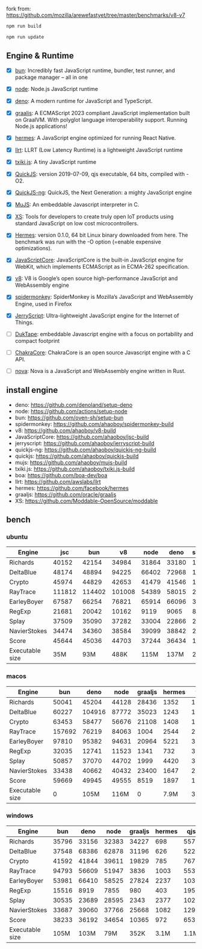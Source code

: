 fork from: https://github.com/mozilla/arewefastyet/tree/master/benchmarks/v8-v7

```bash
npm run build

npm run update
```

## Engine & Runtime

- [x] [bun](https://github.com/oven-sh/bun): Incredibly fast JavaScript runtime, bundler, test runner, and package manager – all in one
- [x] [node](https://github.com/nodejs/node): Node.js JavaScript runtime
- [x] [deno](https://github.com/denoland/deno): A modern runtime for JavaScript and TypeScript.
- [x] [graaljs](https://github.com/oracle/graaljs): A ECMAScript 2023 compliant JavaScript implementation built on GraalVM. With polyglot language interoperability support. Running Node.js applications!
- [x] [hermes](https://github.com/facebook/hermes): A JavaScript engine optimized for running React Native.
- [x] [llrt](https://github.com/awslabs/llrt): LLRT (Low Latency Runtime) is a lightweight JavaScript runtime
- [x] [txiki.js](https://github.com/saghul/txiki.js): A tiny JavaScript runtime
- [x] [QuickJS](https://bellard.org/quickjs/): version 2019-07-09, qjs executable, 64 bits, compiled with -O2.
- [x] [QuickJS-ng](https://github.com/quickjs-ng/quickjs): QuickJS, the Next Generation: a mighty JavaScript engine
- [x] [MuJS](https://github.com/ccxvii/mujs): An embeddable Javascript interpreter in C.
- [x] [XS](https://github.com/Moddable-OpenSource/moddable): Tools for developers to create truly open IoT products using standard JavaScript on low cost microcontrollers.
- [x] [Hermes](https://github.com/facebook/hermes): version 0.1.0, 64 bit Linux binary downloaded from here. The benchmark was run with the -O option (=enable expensive optimizations).
- [x] [JavaScriptCore](https://github.com/WebKit/webkit/tree/main/Source/JavaScriptCore): JavaScriptCore is the built-in JavaScript engine for WebKit, which implements ​ECMAScript as in ​ECMA-262 specification.
- [x] [v8](https://v8.dev/): V8 is Google’s open source high-performance JavaScript and WebAssembly engine
- [x] [spidermonkey](https://spidermonkey.dev/): SpiderMonkey is Mozilla’s JavaScript and WebAssembly Engine, used in Firefox
- [x] [JerryScript](https://github.com/jerryscript-project/jerryscript): Ultra-lightweight JavaScript engine for the Internet of Things.
- [ ] [DukTape](https://github.com/svaarala/duktape): embeddable Javascript engine with a focus on portability and compact footprint
- [ ] [ChakraCore](https://github.com/chakra-core/ChakraCore): ChakraCore is an open source Javascript engine with a C API.
- [ ] [nova](https://github.com/trynova/nova): Nova is a JavaScript and WebAssembly engine written in Rust.


## install engine

- deno: https://github.com/denoland/setup-deno
- node: https://github.com/actions/setup-node
- bun: https://github.com/oven-sh/setup-bun
- spidermonkey: https://github.com/ahaoboy/spidermonkey-build
- v8: https://github.com/ahaoboy/v8-build
- JavaScriptCore: https://github.com/ahaoboy/jsc-build
- jerryscript: https://github.com/ahaoboy/jerryscript-build
- quickjs-ng: https://github.com/ahaoboy/quickjs-ng-build
- quickjs: https://github.com/ahaoboy/quickjs-build
- mujs: https://github.com/ahaoboy/mujs-build
- txiki.js: https://github.com/ahaoboy/txiki.js-build
- boa: https://github.com/boa-dev/boa
- llrt: https://github.com/awslabs/llrt
- hermes: https://github.com/facebook/hermes
- graaljs: https://github.com/oracle/graaljs
- XS: https://github.com/Moddable-OpenSource/moddable


## bench

### ubuntu
| Engine | jsc | bun | v8 | node | deno | spidermonkey | graaljs | hermes | llrt | tjs | qjs | qjs(ng) | mujs | xst | boa | jerry |
| --- | --- | --- | --- | --- | --- | --- | --- | --- | --- | --- | --- | --- | --- | --- | --- | --- |
| Richards | 40152 | 42154 | 34984 | 31864 | 33180 | 13542 | 35546 | 1123 | 815 | 664 | 709 | 681 | 227 | 88.7 | 60.9 | 264 |
| DeltaBlue | 48174 | 48894 | 94225 | 66402 | 72968 | 12972 | 26209 | 1053 | 744 | 678 | 674 | 660 | 323 | 161 | 55.4 | 271 |
| Crypto | 45974 | 44829 | 42653 | 41479 | 41546 | 17796 | 29420 | 1364 | 692 | 610 | 776 | 624 | 180 | 316 | 81 | 284 |
| RayTrace | 111812 | 114402 | 101008 | 54389 | 58015 | 27944 | 5144 | 1545 | 1194 | 1130 | 913 | 1028 | 511 | 497 | 166 | 351 |
| EarleyBoyer | 67587 | 66254 | 76821 | 65914 | 66096 | 37595 | 27305 | 3405 | 2029 | 1800 | 1514 | 1547 | 525 | 339 | 193 | 0 |
| RegExp | 21681 | 20042 | 10162 | 9119 | 9065 | 8667 | 1241 | 553 | 198 | 254 | 224 | 243 | 196 | 70.5 | 49.3 | 0 |
| Splay | 37509 | 35090 | 37282 | 33004 | 22866 | 22329 | 2637 | 3643 | 1787 | 1968 | 1755 | 1690 | 627 | 396 | 227 | 0 |
| NavierStokes | 34474 | 34360 | 38584 | 39099 | 38842 | 22045 | 27224 | 1882 | 1129 | 1039 | 1419 | 1080 | 472 | 744 | 175 | 0 |
| Score | 45644 | 45036 | 44703 | 37244 | 36434 | 18549 | 11666 | 1543 | 894 | 857 | 855 | 817 | 346 | 251 | 107 | 0 |
| Executable size | 35M | 93M | 488K | 115M | 137M | 297M | 4.0K | 36M | 9.1M | 5.1M | 4.7M | 1.3M | 412K | 2.1M | 27M | 456K |
### macos
| Engine | bun | deno | node | graaljs | hermes | tjs | qjs | qjs(ng) | llrt | mujs | xst |
| --- | --- | --- | --- | --- | --- | --- | --- | --- | --- | --- | --- |
| Richards | 50041 | 45204 | 44128 | 28436 | 1352 | 1351 | 1132 | 1246 | 823 | 410 | 121 |
| DeltaBlue | 60227 | 104916 | 87772 | 35023 | 1243 | 1337 | 1156 | 1172 | 828 | 596 | 224 |
| Crypto | 63453 | 58477 | 56676 | 21108 | 1408 | 1226 | 1333 | 1144 | 573 | 304 | 571 |
| RayTrace | 157692 | 76219 | 84063 | 1004 | 2544 | 2153 | 1272 | 1524 | 1260 | 993 | 749 |
| EarleyBoyer | 97810 | 95382 | 94631 | 20964 | 5221 | 3162 | 2362 | 2386 | 1872 | 1076 | 484 |
| RegExp | 32035 | 12741 | 11523 | 1341 | 732 | 308 | 281 | 268 | 187 | 329 | 349 |
| Splay | 50857 | 37070 | 44702 | 1999 | 4420 | 3496 | 2249 | 2326 | 1895 | 805 | 557 |
| NavierStokes | 33438 | 40662 | 40432 | 23400 | 1647 | 2195 | 2409 | 2071 | 871 | 788 | 1716 |
| Score | 59669 | 49945 | 49555 | 8519 | 1897 | 1563 | 1296 | 1294 | 855 | 599 | 456 |
| Executable size | 0 | 105M | 116M | 0 | 7.9M | 3.6M | 920K | 1.0M | 0 | 432K | 1.6M |
### windows
| Engine | bun | deno | node | graaljs | hermes | qjs | tjs | qjs(ng) | llrt | mujs | boa |
| --- | --- | --- | --- | --- | --- | --- | --- | --- | --- | --- | --- |
| Richards | 35796 | 33156 | 32383 | 34227 | 698 | 557 | 430 | 438 | 420 | 236 | 48 |
| DeltaBlue | 37548 | 68386 | 62878 | 31196 | 626 | 522 | 410 | 399 | 383 | 330 | 42.1 |
| Crypto | 41592 | 41844 | 39611 | 19829 | 785 | 767 | 373 | 373 | 367 | 182 | 73.7 |
| RayTrace | 94793 | 56609 | 51947 | 3836 | 1003 | 553 | 717 | 587 | 598 | 458 | 133 |
| EarleyBoyer | 53981 | 66410 | 58525 | 27824 | 2237 | 1036 | 1112 | 985 | 997 | 566 | 136 |
| RegExp | 15516 | 8919 | 7855 | 980 | 403 | 195 | 216 | 178 | 191 | 198 | 42.8 |
| Splay | 30535 | 23689 | 28595 | 2343 | 2377 | 1027 | 1343 | 986 | 978 | 1189 | 167 |
| NavierStokes | 33687 | 39060 | 37766 | 25668 | 1082 | 1299 | 678 | 677 | 633 | 500 | 161 |
| Score | 38233 | 36192 | 34654 | 10365 | 972 | 653 | 564 | 509 | 504 | 380 | 86.4 |
| Executable size | 105M | 103M | 79M | 352K | 3.1M | 1.1M | 5.8M | 1.7M | 10M | 664K | 28M |
